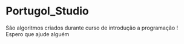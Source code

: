 # Portugol_Studio
São algoritmos criados durante curso de introdução a programação ! Espero que ajude alguém
